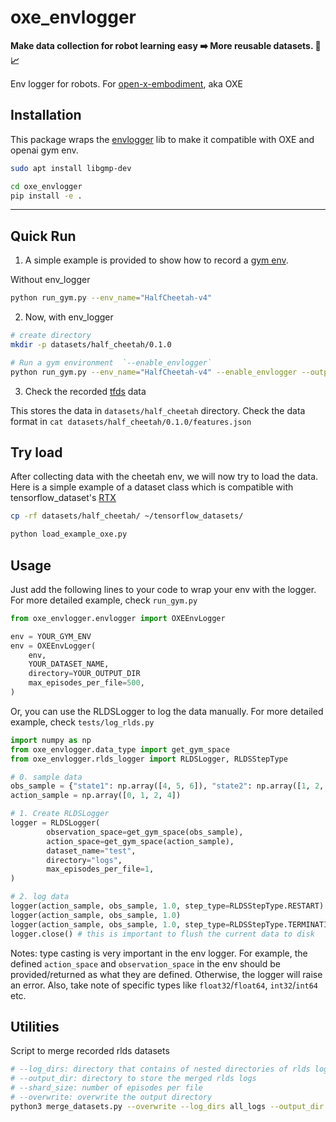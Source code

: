 # oxe_envlogger

**Make data collection for robot learning easy ➡️ More reusable datasets. 🤖📈**

Env logger for robots. For [open-x-embodiment](https://robotics-transformer-x.github.io/), aka OXE

## Installation

This package wraps the [envlogger](https://github.com/google-deepmind/envlogger) lib to make it compatible with OXE and openai gym env.

```bash
sudo apt install libgmp-dev

cd oxe_envlogger
pip install -e .
```

---

## Quick Run

1. A simple example is provided to show how to record a [gym env](https://www.gymlibrary.dev/api/core/).

Without env_logger
```bash
python run_gym.py --env_name="HalfCheetah-v4" 
```

2. Now, with env_logger

```bash
# create directory
mkdir -p datasets/half_cheetah/0.1.0

# Run a gym environment  `--enable_envlogger`
python run_gym.py --env_name="HalfCheetah-v4" --enable_envlogger --output_dir="datasets/half_cheetah/0.1.0"
```

3. Check the recorded [tfds](https://www.tensorflow.org/datasets/api_docs/python/tfds) data

This stores the data in `datasets/half_cheetah` directory. Check the data format in `cat datasets/half_cheetah/0.1.0/features.json`

## Try load 

After collecting data with the cheetah env, we will now try to load the data.
Here is a simple example of a dataset class which is compatible with tensorflow_dataset's [RTX](https://github.com/tensorflow/datasets/tree/master/tensorflow_datasets/robotics)

```bash
cp -rf datasets/half_cheetah/ ~/tensorflow_datasets/

python load_example_oxe.py
```

## Usage

Just add the following lines to your code to wrap your env with the logger. For more detailed example, check `run_gym.py`

```py
from oxe_envlogger.envlogger import OXEEnvLogger

env = YOUR_GYM_ENV
env = OXEEnvLogger(
    env,
    YOUR_DATASET_NAME,
    directory=YOUR_OUTPUT_DIR
    max_episodes_per_file=500,
)
```

Or, you can use the RLDSLogger to log the data manually. For more detailed example, check `tests/log_rlds.py`

```py
import numpy as np
from oxe_envlogger.data_type import get_gym_space
from oxe_envlogger.rlds_logger import RLDSLogger, RLDSStepType

# 0. sample data
obs_sample = {"state1": np.array([4, 5, 6]), "state2": np.array([1, 2, 3]),}
action_sample = np.array([0, 1, 2, 4])

# 1. Create RLDSLogger
logger = RLDSLogger(
        observation_space=get_gym_space(obs_sample),
        action_space=get_gym_space(action_sample),
        dataset_name="test",
        directory="logs",
        max_episodes_per_file=1,
)

# 2. log data
logger(action_sample, obs_sample, 1.0, step_type=RLDSStepType.RESTART)
logger(action_sample, obs_sample, 1.0)
logger(action_sample, obs_sample, 1.0, step_type=RLDSStepType.TERMINATION)
logger.close() # this is important to flush the current data to disk
```

Notes: type casting is very important in the env logger. For example, the defined `action_space` and `observation_space` in the env should be provided/returned as what they are defined. Otherwise, the logger will raise an error. Also, take note of specific types like `float32`/`float64`, `int32`/`int64` etc.

## Utilities

Script to merge recorded rlds datasets

```bash
# --log_dirs: directory that contains of nested directories of rlds logs
# --output_dir: directory to store the merged rlds logs
# --shard_size: number of episodes per file
# --overwrite: overwrite the output directory
python3 merge_datasets.py --overwrite --log_dirs all_logs --output_dir output --shard_size 15
```
